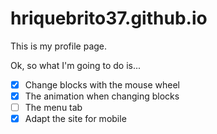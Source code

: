 # hriquebrito37.github.io
 This is my profile page.
 
 Ok, so what I'm going to do is...
 - [x] Change blocks with the mouse wheel
 - [x] The animation when changing blocks
 - [ ] The menu tab
 - [x] Adapt the site for mobile
